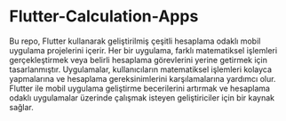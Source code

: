 # Flutter-Calculation-Apps
 Bu repo, Flutter kullanarak geliştirilmiş çeşitli hesaplama odaklı mobil uygulama projelerini içerir. Her bir uygulama, farklı matematiksel işlemleri gerçekleştirmek veya belirli hesaplama görevlerini yerine getirmek için tasarlanmıştır. Uygulamalar, kullanıcıların matematiksel işlemleri kolayca yapmalarına ve hesaplama gereksinimlerini karşılamalarına yardımcı olur. Flutter ile mobil uygulama geliştirme becerilerini artırmak ve hesaplama odaklı uygulamalar üzerinde çalışmak isteyen geliştiriciler için bir kaynak sağlar.
